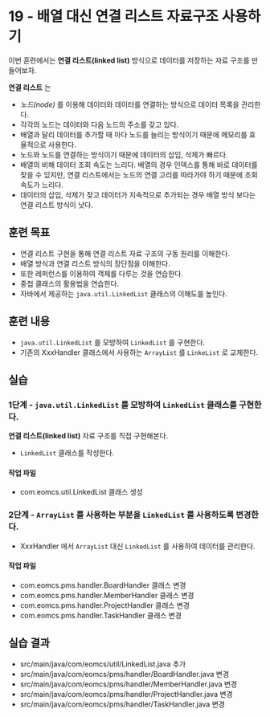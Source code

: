 # 19 - 배열 대신 연결 리스트 자료구조 사용하기

이번 훈련에서는 **연결 리스트(linked list)** 방식으로 데이터를 저장하는 자료 구조를 만들어보자.

**연결 리스트** 는 
- *노드(node)* 를 이용해 데이터와 데이터를 연결하는 방식으로 데이터 목록을 관리한다.
- 각각의 노드는 데이터와 다음 노드의 주소를 갖고 있다.
- 배열과 달리 데이터를 추가할 때 마다 노드를 늘리는 방식이기 때문에 메모리를 효율적으로 사용한다.
- 노드와 노드를 연결하는 방식이기 때문에 데이터의 삽입, 삭제가 빠르다.
- 배열의 비해 데이터 조회 속도는 느리다. 
  배열의 경우 인덱스를 통해 바로 데이터를 찾을 수 있지만, 
  연결 리스트에서는 노드의 연결 고리를 따라가야 하기 때문에 조회 속도가 느리다.
- 데이터의 삽입, 삭제가 잦고 데이터가 지속적으로 추가되는 경우 
  배열 방식 보다는 연결 리스트 방식이 낫다.
  
## 훈련 목표

- 연결 리스트 구현을 통해 연결 리스트 자료 구조의 구동 원리를 이해한다.
- 배열 방식과 연결 리스트 방식의 장단점을 이해한다.
- 또한 레퍼런스를 이용하여 객체를 다루는 것을 연습한다.
- 중첩 클래스의 활용법을 연습한다.
- 자바에서 제공하는 `java.util.LinkedList` 클래스의 이해도를 높인다.

## 훈련 내용

- `java.util.LinkedList` 를 모방하여 `LinkedList` 를 구현한다. 
- 기존의 XxxHandler 클래스에서 사용하는 `ArrayList` 를 `LinkeList` 로 교체한다.
  
## 실습

### 1단계 - `java.util.LinkedList` 를 모방하여 `LinkedList` 클래스를 구현한다. 

**연결 리스트(linked list)** 자료 구조를 직접 구현해본다.

- `LinkedList` 클래스를 작성한다.

#### 작업 파일

- com.eomcs.util.LinkedList 클래스 생성


### 2단계 - `ArrayList` 를 사용하는 부분을 `LinkedList` 를 사용하도록 변경한다.

- XxxHandler 에서 `ArrayList` 대신 `LinkedList` 를 사용하여 데이터를 관리한다.  

#### 작업 파일

- com.eomcs.pms.handler.BoardHandler 클래스 변경
- com.eomcs.pms.handler.MemberHandler 클래스 변경
- com.eomcs.pms.handler.ProjectHandler 클래스 변경
- com.eomcs.pms.handler.TaskHandler 클래스 변경


## 실습 결과

- src/main/java/com/eomcs/util/LinkedList.java 추가
- src/main/java/com/eomcs/pms/handler/BoardHandler.java 변경
- src/main/java/com/eomcs/pms/handler/MemberHandler.java 변경
- src/main/java/com/eomcs/pms/handler/ProjectHandler.java 변경
- src/main/java/com/eomcs/pms/handler/TaskHandler.java 변경
